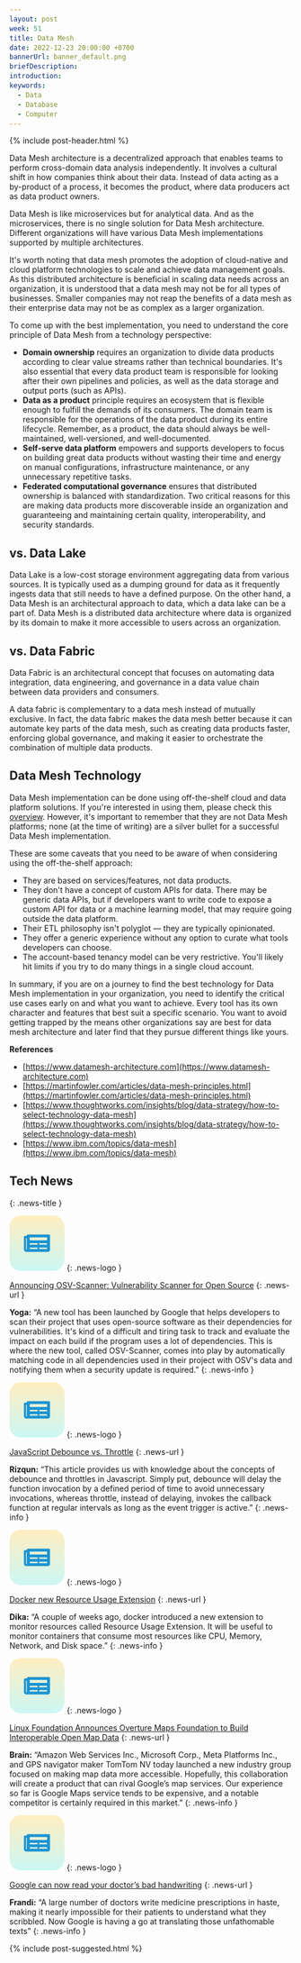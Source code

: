 ```yaml
---
layout: post
week: 51
title: Data Mesh
date: 2022-12-23 20:00:00 +0700
bannerUrl: banner_default.png
briefDescription: 
introduction:
keywords:
  - Data
  - Database
  - Computer
---
```


{% include post-header.html %}

Data Mesh architecture is a decentralized approach that enables teams to perform cross-domain data analysis independently. It involves a cultural shift in how companies think about their data. Instead of data acting as a by-product of a process, it becomes the product, where data producers act as data product owners.

Data Mesh is like microservices but for analytical data. And as the microservices, there is no single solution for Data Mesh architecture. Different organizations will have various Data Mesh implementations supported by multiple architectures.

It's worth noting that data mesh promotes the adoption of cloud-native and cloud platform technologies to scale and achieve data management goals. As this distributed architecture is beneficial in scaling data needs across an organization, it is understood that a data mesh may not be for all types of businesses. Smaller companies may not reap the benefits of a data mesh as their enterprise data may not be as complex as a larger organization.

To come up with the best implementation, you need to understand the core principle of Data Mesh from a technology perspective:

- **Domain ownership** requires an organization to divide data products according to clear value streams rather than technical boundaries. It's also essential that every data product team is responsible for looking after their own pipelines and policies, as well as the data storage and output ports (such as APIs).
- **Data as a product** principle requires an ecosystem that is flexible enough to fulfill the demands of its consumers. The domain team is responsible for the operations of the data product during its entire lifecycle. Remember, as a product, the data should always be well-maintained, well-versioned, and well-documented.
- **Self-serve data platform** empowers and supports developers to focus on building great data products without wasting their time and energy on manual configurations, infrastructure maintenance, or any unnecessary repetitive tasks.
- **Federated computational governance** ensures that distributed ownership is balanced with standardization. Two critical reasons for this are making data products more discoverable inside an organization and guaranteeing and maintaining certain quality, interoperability, and security standards.

## vs. Data Lake

Data Lake is a low-cost storage environment aggregating data from various sources. It is typically used as a dumping ground for data as it frequently ingests data that still needs to have a defined purpose. On the other hand, a Data Mesh is an architectural approach to data, which a data lake can be a part of. Data Mesh is a distributed data architecture where data is organized by its domain to make it more accessible to users across an organization.

## vs. Data Fabric

Data Fabric is an architectural concept that focuses on automating data integration, data engineering, and governance in a data value chain between data providers and consumers.

A data fabric is complementary to a data mesh instead of mutually exclusive. In fact, the data fabric makes the data mesh better because it can automate key parts of the data mesh, such as creating data products faster, enforcing global governance, and making it easier to orchestrate the combination of multiple data products.

## Data Mesh Technology

Data Mesh implementation can be done using off-the-shelf cloud and data platform solutions. If you're interested in using them, please check this [overview](https://github.com/ryandawsonuk/data-platforms-tools). However, it's important to remember that they are not Data Mesh platforms; none (at the time of writing) are a silver bullet for a successful Data Mesh implementation.

These are some caveats that you need to be aware of when considering using the off-the-shelf approach:

- They are based on services/features, not data products.
- They don't have a concept of custom APIs for data. There may be generic data APIs, but if developers want to write code to expose a custom API for data or a machine learning model, that may require going outside the data platform.
- Their ETL philosophy isn't polyglot — they are typically opinionated.
- They offer a generic experience without any option to curate what tools developers can choose.
- The account-based tenancy model can be very restrictive. You'll likely hit limits if you try to do many things in a single cloud account.

In summary, if you are on a journey to find the best technology for Data Mesh implementation in your organization, you need to identify the critical use cases early on and what you want to achieve. Every tool has its own character and features that best suit a specific scenario. You want to avoid getting trapped by the means other organizations say are best for data mesh architecture and later find that they pursue different things like yours.

__References__

- [https://www.datamesh-architecture.com](https://www.datamesh-architecture.com)
- [https://martinfowler.com/articles/data-mesh-principles.html](https://martinfowler.com/articles/data-mesh-principles.html)
- [https://www.thoughtworks.com/insights/blog/data-strategy/how-to-select-technology-data-mesh](https://www.thoughtworks.com/insights/blog/data-strategy/how-to-select-technology-data-mesh)
- [https://www.ibm.com/topics/data-mesh](https://www.ibm.com/topics/data-mesh)

## Tech News
{: .news-title }

![memo](/assets/images/tech-news.svg)
{: .news-logo }

[Announcing OSV-Scanner: Vulnerability Scanner for Open Source](https://security.googleblog.com/2022/12/announcing-osv-scanner-vulnerability.html)
{: .news-url }

__Yoga:__ “A new tool has been launched by Google that helps developers to scan their project that uses open-source software as their dependencies for vulnerabilities. It's kind of a difficult and tiring task to track and evaluate the impact on each build if the program uses a lot of dependencies. This is where the new tool, called OSV-Scanner, comes into play by automatically matching code in all dependencies used in their project with OSV's data and notifying them when a security update is required.”
{: .news-info }

![memo](/assets/images/tech-news.svg)
{: .news-logo }

[JavaScript Debounce vs. Throttle](https://www.syncfusion.com/blogs/post/javascript-debounce-vs-throttle.aspx)
{: .news-url }

__Rizqun:__ “This article provides us with knowledge about the concepts of debounce and throttles in Javascript. Simply put, debounce will delay the function invocation by a defined period of time to avoid unnecessary invocations, whereas throttle, instead of delaying, invokes the callback function at regular intervals as long as the event trigger is active.”
{: .news-info }

![memo](/assets/images/tech-news.svg)
{: .news-logo }

[Docker new Resource Usage Extension](https://hub.docker.com/extensions/docker/resource-usage-extension)
{: .news-url }

__Dika:__ “A couple of weeks ago, docker introduced a new extension to monitor resources called Resource Usage Extension. It will be useful to monitor containers that consume most resources like CPU, Memory, Network, and Disk space.”
{: .news-info }

![memo](/assets/images/tech-news.svg)
{: .news-logo }

[Linux Foundation Announces Overture Maps Foundation to Build Interoperable Open Map Data](https://www.linuxfoundation.org/press/linux-foundation-announces-overture-maps-foundation-to-build-interoperable-open-map-data)
{: .news-url }

__Brain:__ “Amazon Web Services Inc., Microsoft Corp., Meta Platforms Inc., and GPS navigator maker TomTom NV today launched a new industry group focused on making map data more accessible. Hopefully, this collaboration will create a product that can rival Google’s map services. Our experience so far is Google Maps service tends to be expensive, and a notable competitor is certainly required in this market.”
{: .news-info }

![memo](/assets/images/tech-news.svg)
{: .news-logo }

[Google can now read your doctor’s bad handwriting](https://techcrunch.com/2022/12/18/google-can-now-decode-doctors-bad-handwriting/)
{: .news-url }

__Frandi:__ “A large number of doctors write medicine prescriptions in haste, making it nearly impossible for their patients to understand what they scribbled. Now Google is having a go at translating those unfathomable texts”
{: .news-info }

{% include post-suggested.html %}
